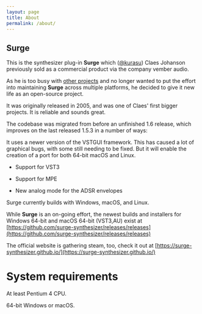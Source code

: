 ```yaml
---
layout: page
title: About
permalink: /about/
---
```


## Surge

This is the synthesizer plug-in **Surge** which ([@kurasu](https://github.com/kurasu)) Claes Johanson previously sold as a commercial product via the company vember audio.

As he is too busy with [other projects](http://bitwig.com) and no longer wanted to put the effort into maintaining **Surge** across multiple platforms, he decided to give it new life as an open-source project.

It was originally released in 2005, and was one of Claes' first bigger projects. It is reliable and sounds great.

The codebase was migrated from before an unfinished 1.6 release, which improves on the last released 1.5.3 in a number of ways:

It uses a newer version of the VSTGUI framework. This has caused a lot of graphical bugs, with some still needing to be fixed. But it will enable the creation of a port for both 64-bit macOS and Linux.

- Support for VST3

- Support for MPE

- New analog mode for the ADSR envelopes

Surge currently builds with Windows, macOS, and Linux.

While **Surge** is an on-going effort, the newest builds and installers for Windows 64-bit and macOS 64-bit (VST3,AU) exist at [https://github.com/surge-synthesizer/releases/releases](https://github.com/surge-synthesizer/releases/releases)

The official website is gathering steam, too, check it out at [https://surge-synthesizer.github.io/](https://surge-synthesizer.github.io/)

# System requirements

At least Pentium 4 CPU.

64-bit Windows or macOS.
